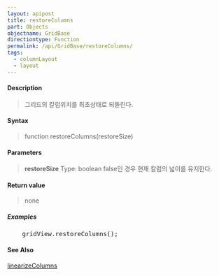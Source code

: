```yaml
---
layout: apipost
title: restoreColumns
part: Objects
objectname: GridBase
directiontype: Function
permalink: /api/GridBase/restoreColumns/
tags:
  - columnLayout
  - layout
---
```



#### Description

> 그리드의 칼럼위치를 최초상태로 되돌린다.

#### Syntax

> function restoreColumns(restoreSize)

#### Parameters

> **restoreSize**
> Type: boolean
> false인 경우 현재 칼럼의 넓이를 유지한다.

#### Return value

> none

##### Examples 

<pre class="prettyprint">
    gridView.restoreColumns();
</pre>

#### See Also
[linearizeColumns](/api/GridBase/linearizeColumns)